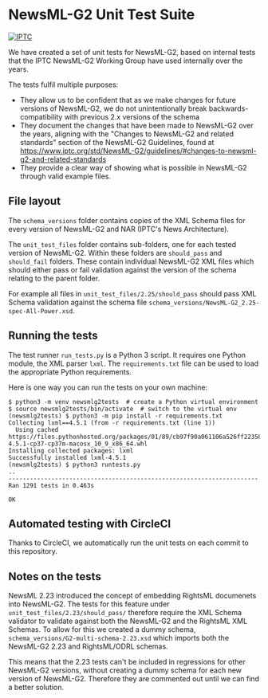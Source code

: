# NewsML-G2 Unit Test Suite

[![IPTC](https://circleci.com/gh/iptc/newsml-g2.svg?style=svg)](https://app.circleci.com/pipelines/github/iptc/newsml-g2)

We have created a set of unit tests for NewsML-G2, based on internal tests that the IPTC NewsML-G2 Working Group have used internally over the years.

The tests fulfil multiple purposes:

 *  They allow us to be confident that as we make changes for future versions of
    NewsML-G2, we do not unintentionally break backwards-compatibility with
    previous 2.x versions of the schema
 *  They document the changes that have been made to NewsML-G2 over the years,
    aligning with the "Changes to NewsML-G2 and related standards" section of
    the NewsML-G2 Guidelines, found at
    https://www.iptc.org/std/NewsML-G2/guidelines/#changes-to-newsml-g2-and-related-standards
 *  They provide a clear way of showing what is possible in NewsML-G2 through
    valid example files.

## File layout

The `schema_versions` folder contains copies of the XML Schema files for every
version of NewsML-G2 and NAR (IPTC's News Architecture).

The `unit_test_files` folder contains sub-folders, one for each tested version
of NewsML-G2. Within these folders are `should_pass` and `should_fail` folders.
These contain individual NewsML-G2 XML files which should either pass or fail
validation against the version of the schema relating to the parent folder.

For example all files in `unit_test_files/2.25/should_pass` should pass XML
Schema validation against the schema file
`schema_versions/NewsML-G2_2.25-spec-All-Power.xsd`.

## Running the tests

The test runner `run_tests.py` is a Python 3 script. It requires one
Python module, the XML parser `lxml`. The `requirements.txt` file
can be used to load the appropriate Python requirements.

Here is one way you can run the tests on your own machine:

    $ python3 -m venv newsmlg2tests  # create a Python virtual environment
    $ source newsmlg2tests/bin/activate  # switch to the virtual env
    (newsmlg2tests) $ python3 -m pip install -r requirements.txt 
    Collecting lxml==4.5.1 (from -r requirements.txt (line 1))
      Using cached https://files.pythonhosted.org/packages/01/89/cb97f90a061106a526ff22358f186bad6d0505d0e02559aeabdd2f906f8e/lxml-4.5.1-cp37-cp37m-macosx_10_9_x86_64.whl
    Installing collected packages: lxml
    Successfully installed lxml-4.5.1
    (newsmlg2tests) $ python3 runtests.py 
    ..
    ----------------------------------------------------------------------
    Ran 1291 tests in 0.463s

    OK

## Automated testing with CircleCI

Thanks to CircleCI, we automatically run the unit tests on each commit
to this repository.

## Notes on the tests

NewsML 2.23 introduced the concept of embedding RightsML documenets into
NewsML-G2. The tests for this feature under
`unit_test_files/2.23/should_pass/` therefore require the XML Schema validator
to validate against both the NewsML-G2 and the RightsML XML Schemas. To allow
for this we created a dummy schema, `schema_versions/G2-multi-schema-2.23.xsd`
which imports both the NewsML-G2 2.23 and RightsML/ODRL schemas.

This means that the 2.23 tests can't be included in regressions for other
NewsML-G2 versions, without creating a dummy schema for each new version of
NewsML-G2. Therefore they are commented out until we can find a better solution.
